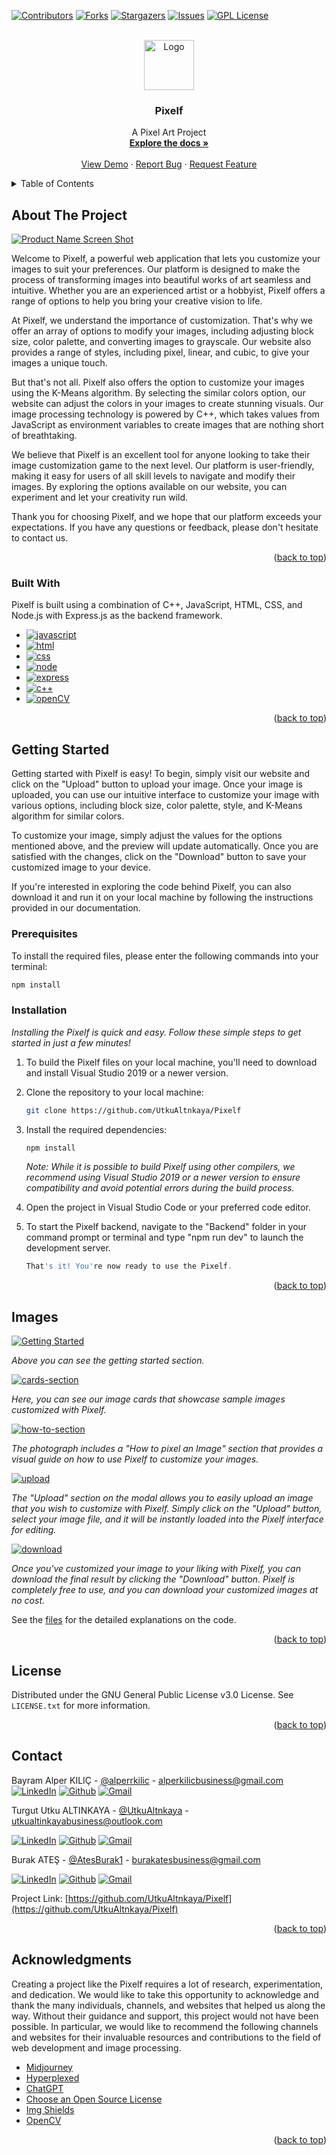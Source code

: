 <a name="readme-top"></a>

[![Contributors][contributors-shield]][contributors-url]
[![Forks][forks-shield]][forks-url]
[![Stargazers][stars-shield]][stars-url]
[![Issues][issues-shield]][issues-url]
[![GPL License][license-shield]][license-url]
<!-- [![LinkedIn][linkedin-shield]][linkedin-url] -->

<!-- PROJECT LOGO -->
<br />
<div align="center">
  <a href="https://github.com/UtkuAltnkaya/Pixelf">
    <img src="readme-images/logo-2.png" alt="Logo" width="80" height="80">
  </a>

  <h3 align="center">Pixelf</h3>

  <p align="center">
    A Pixel Art Project
    <br />
    <a href="https://github.com/UtkuAltnkaya/Pixelf"><strong>Explore the docs »</strong></a>
    <br />
    <br />
    <a href="https://github.com/UtkuAltnkaya/Pixelf">View Demo</a>
    ·
    <a href="https://github.com/UtkuAltnkaya/Pixelf/issues">Report Bug</a>
    ·
    <a href="https://github.com/UtkuAltnkaya/Pixelf/issues">Request Feature</a>
  </p>
</div>



<!-- TABLE OF CONTENTS -->
<details>
  <summary>Table of Contents</summary>
  <ol>
    <li>
      <a href="#about-the-project">About The Project</a>
      <ul>
        <li><a href="#built-with">Built With</a></li>
      </ul>
    </li>
    <li>
      <a href="#getting-started">Getting Started</a>
      <ul>
        <li><a href="#prerequisites">Prerequisites</a></li>
        <li><a href="#installation">Installation</a></li>
      </ul>
    </li>
    <!-- <li><a href="#usage">Usage</a></li> -->
    <li><a href="#images">Images</a></li>
    <!-- <li><a href="#contributing">Contributing</a></li> -->
    <li><a href="#license">License</a></li>
    <li><a href="#contact">Contact</a></li>
    <li><a href="#acknowledgments">Acknowledgments</a></li>
  </ol>
</details>



<!-- ABOUT THE PROJECT -->
## About The Project

[![Product Name Screen Shot][pixelf-gif]](https://github.com/UtkuAltnkaya/Pixelf)

Welcome to Pixelf, a powerful web application that lets you customize your images to suit your preferences. Our platform is designed to make the process of transforming images into beautiful works of art seamless and intuitive. Whether you are an experienced artist or a hobbyist, Pixelf offers a range of options to help you bring your creative vision to life.

At Pixelf, we understand the importance of customization. That's why we offer an array of options to modify your images, including adjusting block size, color palette, and converting images to grayscale. Our website also provides a range of styles, including pixel, linear, and cubic, to give your images a unique touch.

But that's not all. Pixelf also offers the option to customize your images using the K-Means algorithm. By selecting the similar colors option, our website can adjust the colors in your images to create stunning visuals. Our image processing technology is powered by C++, which takes values from JavaScript as environment variables to create images that are nothing short of breathtaking.

We believe that Pixelf is an excellent tool for anyone looking to take their image customization game to the next level. Our platform is user-friendly, making it easy for users of all skill levels to navigate and modify their images. By exploring the options available on our website, you can experiment and let your creativity run wild.

Thank you for choosing Pixelf, and we hope that our platform exceeds your expectations. If you have any questions or feedback, please don't hesitate to contact us.

<p align="right">(<a href="#readme-top">back to top</a>)</p>



### Built With

Pixelf is built using a combination of C++, JavaScript, HTML, CSS, and Node.js with Express.js as the backend framework.

* [![javascript][javascript]][javascript-url]
* [![html][html]][html-url]
* [![css][css]][css-url]
* [![node][node]][node-url]
* [![express][express]][express-url]
* [![c++][c++]][c++-url]
* [![openCV][openCV]][openCV-url]








<p align="right">(<a href="#readme-top">back to top</a>)</p>



<!-- GETTING STARTED -->
## Getting Started

Getting started with Pixelf is easy! To begin, simply visit our website and click on the "Upload" button to upload your image. Once your image is uploaded, you can use our intuitive interface to customize your image with various options, including block size, color palette, style, and K-Means algorithm for similar colors.

To customize your image, simply adjust the values for the options mentioned above, and the preview will update automatically. Once you are satisfied with the changes, click on the "Download" button to save your customized image to your device.

If you're interested in exploring the code behind Pixelf, you can also download it and run it on your local machine by following the instructions provided in our documentation.

### Prerequisites

To install the required files, please enter the following commands into your terminal: 

  ```sh
  npm install 
  ```

### Installation

_Installing the Pixelf is quick and easy. Follow these simple steps to get started in just a few minutes!_

1. To build the Pixelf files on your local machine, you'll need to download and install Visual Studio 2019 or a newer version.
2. Clone the repository to your local machine:
   ```sh
   git clone https://github.com/UtkuAltnkaya/Pixelf
   ```
3. Install the required dependencies:
   ```sh
   npm install
   ```
   _Note: While it is possible to build Pixelf using other compilers, we recommend using Visual Studio 2019 or a newer version to ensure compatibility and avoid potential errors during the build process._
4. Open the project in Visual Studio Code or your preferred code editor.
5. To start the Pixelf backend, navigate to the "Backend" folder in your command prompt or terminal and type "npm run dev" to launch the development server.


   ```js
   That's it! You're now ready to use the Pixelf.
   ```

<p align="right">(<a href="#readme-top">back to top</a>)</p>



<!-- USAGE EXAMPLES -->
<!-- ## Usage

Use this space to show useful examples of how a project can be used. Additional screenshots, code examples and demos work well in this space. You may also link to more resources.

_For more examples, please refer to the [Documentation](https://example.com)_

<p align="right">(<a href="#readme-top">back to top</a>)</p> -->



<!-- Images -->
## Images

[![Getting Started][getting-started]](https://github.com/UtkuAltnkaya/Pixelf)

_Above you can see the getting started section._

[![cards-section][cards-section]](https://github.com/UtkuAltnkaya/Pixelf)

_Here, you can see our image cards that showcase sample images customized with Pixelf._

[![how-to-section][how-to-section]](https://github.com/UtkuAltnkaya/Pixelf)

_The photograph includes a "How to pixel an Image" section that provides a visual guide on how to use Pixelf to customize your images._


<!-- <p>
  <img align="left" width="200px" height="400px" src="readme-images/responsive-design.png">
</p>

<p>
  <img align="right" width="200px" height="400px" src="readme-images/responsive-design2.png">
</p> -->


[![upload][upload]](https://github.com/UtkuAltnkaya/Pixelf)

_The "Upload" section on the modal allows you to easily upload an image that you wish to customize with Pixelf. Simply click on the "Upload" button, select your image file, and it will be instantly loaded into the Pixelf interface for editing._

[![download][download]](https://github.com/UtkuAltnkaya/Pixelf)

_Once you've customized your image to your liking with Pixelf, you can download the final result by clicking the "Download" button. Pixelf is completely free to use, and you can download your customized images at no cost._




See the [files](https://github.com/UtkuAltnkaya/Pixelf) for the detailed explanations on the code.

<p align="right">(<a href="#readme-top">back to top</a>)</p>



<!-- CONTRIBUTING -->
<!-- ## Contributing

Contributions are what make the open source community such an amazing place to learn, inspire, and create. Any contributions you make are **greatly appreciated**.

If you have a suggestion that would make this better, please fork the repo and create a pull request. You can also simply open an issue with the tag "enhancement".
Don't forget to give the project a star! Thanks again!

1. Fork the Project
2. Create your Feature Branch (`git checkout -b feature/AmazingFeature`)
3. Commit your Changes (`git commit -m 'Add some AmazingFeature'`)
4. Push to the Branch (`git push origin feature/AmazingFeature`)
5. Open a Pull Request

<p align="right">(<a href="#readme-top">back to top</a>)</p> -->



<!-- LICENSE -->
## License

Distributed under the GNU General Public License v3.0 License. See `LICENSE.txt` for more information.

<p align="right">(<a href="#readme-top">back to top</a>)</p>



<!-- CONTACT -->
## Contact


Bayram Alper KILIÇ - [@alperrkilic](https://www.linkedin.com/in/bayram-alper-kilic/) - alperkilicbusiness@gmail.com  
[![LinkedIn][linkedin-shield]][linkedin-url]
[![Github][github-shield]][github1-url]
[![Gmail][gmail-shield]][gmail1-url]




Turgut Utku ALTINKAYA - [@UtkuAltnkaya](https://github.com/UtkuAltnkaya) - utkualtinkayabusiness@outlook.com

[![LinkedIn][linkedin-shield]][linkedin-url]
[![Github][github-shield]][github2-url]
[![Gmail][gmail-shield]][gmail2-url]



Burak ATEŞ - [@AtesBurak1](https://github.com/AtesBurak1) - burakatesbusiness@gmail.com


[![LinkedIn][linkedin-shield]][linkedin2-url]
[![Github][github-shield]][github3-url]
[![Gmail][gmail-shield]][gmail3-url]



Project Link: [https://github.com/UtkuAltnkaya/Pixelf](https://github.com/UtkuAltnkaya/Pixelf)

<p align="right">(<a href="#readme-top">back to top</a>)</p>



<!-- ACKNOWLEDGMENTS -->
## Acknowledgments

Creating a project like the Pixelf requires a lot of research, experimentation, and dedication. We would like to take this opportunity to acknowledge and thank the many individuals, channels, and websites that helped us along the way. Without their guidance and support, this project would not have been possible. In particular, we would like to recommend the following channels and websites for their invaluable resources and contributions to the field of web development and image processing.

* [Midjourney](https://www.midjourney.com/home/?callbackUrl=%2Fapp%2F)
* [Hyperplexed](https://www.youtube.com/@Hyperplexed)
* [ChatGPT](https://chat.openai.com/chat)
* [Choose an Open Source License](https://choosealicense.com)
* [Img Shields](https://shields.io)
* [OpenCV](https://opencv.org/)



<p align="right">(<a href="#readme-top">back to top</a>)</p>


<!-- Shields Section -->
[contributors-shield]: https://img.shields.io/github/contributors/UtkuAltnkaya/Pixelf.svg?style=for-the-badge
[contributors-url]: https://github.com/UtkuAltnkaya/Pixelf/graphs/contributors

[forks-shield]: https://img.shields.io/github/forks/UtkuAltnkaya/Pixelf.svg?style=for-the-badge
[forks-url]: https://github.com/UtkuAltnkaya/Pixelf/forks

[stars-shield]: https://img.shields.io/github/stars/UtkuAltnkaya/Pixelf.svg?style=for-the-badge
[stars-url]: https://github.com/UtkuAltnkaya/Pixelf/stargazers

[issues-shield]: https://img.shields.io/github/issues/UtkuAltnkaya/Pixelf.svg?style=for-the-badge
[issues-url]: https://github.com/UtkuAltnkaya/Pixelf/issues

[license-shield]:https://img.shields.io/github/license/UtkuAltnkaya/Pixelf.svg?style=for-the-badge
[license-url]: https://github.com/UtkuAltnkaya/Pixelf/blob/main/LICENSE.txt

[linkedin-shield]: https://img.shields.io/badge/-LinkedIn-black.svg?style=for-the-badge&logo=linkedin&colorB=555
[linkedin-url]: https://www.linkedin.com/in/bayram-alper-kilic/
[linkedin2-url]: https://www.linkedin.com/in/burak-ate%C5%9F-b102b020b/

[github-shield]: https://img.shields.io/badge/GitHub-100000?style=for-the-badge&logo=github&logoColor=white
[github1-url]:https://github.com/alperrkilic
[github2-url]: https://github.com/UtkuAltnkaya
[github3-url]: https://github.com/AtesBurak1


[gmail-shield]: https://img.shields.io/badge/Gmail-D14836?style=for-the-badge&logo=gmail&logoColor=white
[gmail1-url]: mailto:alperkilicbusiness@gmail.com
[gmail2-url]: mailto:utkualtinkayabusiness@outlook.com
[gmail3-url]: mailto:burakatesbusiness@gmail.com


<!-- Build With -->
[javascript]: https://img.shields.io/badge/JavaScript-323330?style=for-the-badge&logo=javascript&logoColor=F7DF1E
[javascript-url]: https://www.javascript.com/

[html]: https://img.shields.io/badge/HTML-239120?style=for-the-badge&logo=html5&logoColor=white
[html-url]: https://html.spec.whatwg.org/multipage/


[CSS]: https://img.shields.io/badge/CSS-239120?&style=for-the-badge&logo=css3&logoColor=white
[css-url]: https://www.w3.org/Style/CSS/


[node]: https://img.shields.io/badge/Node.js-43853D?style=for-the-badge&logo=node.js&logoColor=white
[node-url]: https://nodejs.org/en/


[c++]: https://img.shields.io/badge/C%2B%2B-00599C?style=for-the-badge&logo=c%2B%2B&logoColor=white
[c++-url]: https://cplusplus.com/

[openCV]: https://img.shields.io/badge/opencv-%23white.svg?style=for-the-badge&logo=opencv&logoColor=white
[openCV-url]: https://opencv.org/

[express]: https://img.shields.io/badge/Express.js-404D59?style=for-the-badge
[express-url]: https://expressjs.com/

<!-- Images -->
[pixelf-gif]: readme-images/Pixelf.gif
[cards-section]: readme-images/cards-section.png
[contributors]: readme-images/contributors.png
[download]: readme-images/download.png
[upload]: readme-images/upload.png
[how-to-section]: readme-images/how-to-section.png
[getting-started]: readme-images/getting-started.png
[responsive-design]: readme-images/responsive-design.png
[responsive-design2]: readme-images/responsive-design2.png

